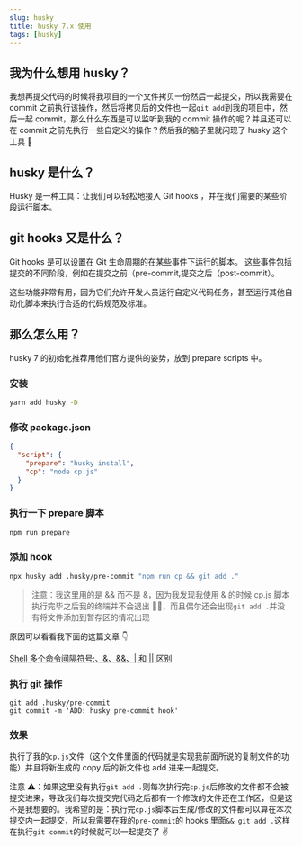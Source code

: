 ```yaml
---
slug: husky
title: husky 7.x 使用
tags: [husky]
---
```


## 我为什么想用 husky？

我想再提交代码的时候将我项目的一个文件拷贝一份然后一起提交，所以我需要在 commit 之前执行该操作，然后将拷贝后的文件也一起`git add`到我的项目中，然后一起 commit，那么什么东西是可以监听到我的 commit 操作的呢？并且还可以在 commit 之前先执行一些自定义的操作？然后我的脑子里就闪现了 husky 这个工具 🐶

## husky 是什么？

Husky 是一种工具：让我们可以轻松地接入 Git hooks ，并在我们需要的某些阶段运行脚本。

## git hooks 又是什么？

Git hooks 是可以设置在 Git 生命周期的在某些事件下运行的脚本。 这些事件包括提交的不同阶段，例如在提交之前（pre-commit,提交之后（post-commit）。

这些功能非常有用，因为它们允许开发人员运行自定义代码任务，甚至运行其他自动化脚本来执行合适的代码规范及标准。

## 那么怎么用？

husky 7 的初始化推荐用他们官方提供的姿势，放到 prepare scripts 中。

### 安装

```bash
yarn add husky -D
```

### 修改 package.json

```json
{
  "script": {
    "prepare": "husky install",
    "cp": "node cp.js"
  }
}
```

### 执行一下 prepare 脚本

```bash
npm run prepare
```

### 添加 hook

```bash
npx husky add .husky/pre-commit "npm run cp && git add ."
```

> 注意：我这里用的是 && 而不是 &，因为我发现我使用 & 的时候 cp.js 脚本执行完毕之后我的终端并不会退出 🤦‍♀️，而且偶尔还会出现`git add .`并没有将文件添加到暂存区的情况出现

原因可以看看我下面的这篇文章 👇

[Shell 多个命令间隔符号;、&、&&、| 和 || 区别](https://guoxiaxing.github.io/Blog/docs/日常积累/Linux/shell分隔符)

### 执行 git 操作

```
git add .husky/pre-commit
git commit -m 'ADD: husky pre-commit hook'
```

### 效果

执行了我的`cp.js`文件（这个文件里面的代码就是实现我前面所说的复制文件的功能）并且将新生成的 copy 后的新文件也 add 进来一起提交。

注意 ⚠️：如果这里没有执行`git add .`则每次执行完`cp.js`后修改的文件都不会被提交进来，导致我们每次提交完代码之后都有一个修改的文件还在工作区，但是这不是我想要的。我希望的是：执行完`cp.js`脚本后生成/修改的文件都可以算在本次提交内一起提交，所以我需要在我的`pre-commit`的 hooks 里面`&& git add .`这样在执行`git commit`的时候就可以一起提交了 ✌️
